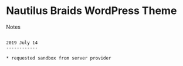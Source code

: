 Nautilus Braids WordPress Theme
===============================

Notes
~~~~~

2019 July 14
------------

* requested sandbox from server provider
